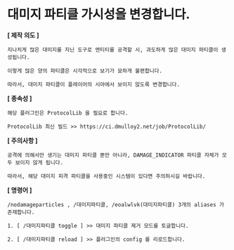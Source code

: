 # 대미지 파티클 가시성을 변경합니다.

**[ 제작 의도 ]**
```
지나치게 많은 대미지를 지닌 도구로 엔티티를 공격할 시, 과도하게 많은 대미지 파티클이 생성됩니다.

이렇게 많은 양의 파티클은 시각적으로 보기가 묘하게 불편합니다.

따라서, 대미지 파티클이 플레이어의 시야에서 보이지 않도록 변경합니다.
```

**[ 종속성 ]**
```
해당 플러그인은 ProtocolLib 을 필요로 합니다.

ProtocolLib 최신 빌드 >> https://ci.dmulloy2.net/job/ProtocolLib/ 
```

**[ 주의사항 ]**
```
공격에 의해서만 생기는 대미지 파티클 뿐만 아니라, DAMAGE_INDICATOR 파티클 자체가 모두 보이지 않게 됩니다.

따라서, 해당 대미지 피격 파티클을 사용중인 시스템이 있다면 주의하시길 바랍니다.
```

**[ 명령어 ]**
```
/nodamageparticles , /대미지파티클, /eoalwlvk(대미지파티클) 3개의 aliases 가 존재합니다.

1. [ /대미지파티클 toggle ] >> 대미지 파티클 제거 모드를 토글합니다.

2. [ /대미지파티클 reload ] >> 플러그인의 config 를 리로드합니다.
```
